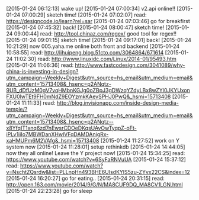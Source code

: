 [2015-01-24 06:12:13] wake up!
[2015-01-24 07:00:34] v2.api online!!
[2015-01-24 07:00:29] sketch time!
[2015-01-24 07:02:07] read: https://designcode.io/learn?rel=sar
[2015-01-24 07:03:46] go for breakfirst
[2015-01-24 07:45:32] back!
[2015-01-24 08:00:47] sketch time!
[2015-01-24 09:00:44] read: http://tool.chinaz.com/regex/ good tool for regex!!
[2015-01-24 09:01:15] sketch time!
[2015-01-24 09:17:01] back!
[2015-01-24 10:21:29] now 005.yaha.me online  both front and backend
[2015-01-24 10:58:55] read: http://lihuipeng.blog.51cto.com/3064864/671614
[2015-01-24 11:02:30] read: http://www.linuxidc.com/Linux/2014-01/95493.htm
[2015-01-24 11:06:36] read: http://www.fastcodesign.com/3041089/why-china-is-investing-in-design?utm_campaign=Weekly+Digest&utm_source=hs_email&utm_medium=email&utm_content=15713408&_hsenc=p2ANqtz-9UB_dDfUzM0gV7vqHMbnKGJg0oZBpJ3gDWzqYZdyLBx8wZYl0JKYUxonFXU0lwTEt9FH0mNdZ9EOYzmkKAevSPHJ0PwQ&_hsmi=15713408
[2015-01-24 11:11:33] read: http://blog.invisionapp.com/inside-design-media-temple/?utm_campaign=Weekly+Digest&utm_source=hs_email&utm_medium=email&utm_content=15713408&_hsenc=p2ANqtz--x8YfqIT1xnq6zd7nEwsrCDOeDKqsUAvOwTyqpZ-oFt-iPLv1iiIo7MBWDanXHwlVFqDAMDAnigRx-xaHMUPm6M2VAfg&_hsmi=15713408
[2015-01-24 11:27:52] work on Y system now
  [2015-01-24 11:28:01] setup rethinkdb
[2015-01-24 14:44:05] now they all online! Leave the Y project now!
[2015-01-24 15:34:25] read: https://www.youtube.com/watch?v=6SyFaRNVuUA
[2015-01-24 15:37:12] read: https://www.youtube.com/watch?v=NschtZQsrdw&list=PLLnpHn493BHE6UIsdKYlS5zu-ZYvx22CS&index=12
 [2015-01-24 16:20:27]  go for eating..
 [2015-01-24 20:31:15] read: http://open.163.com/movie/2014/9/G/N/MA8CUF9DQ_MA8CV1LGN.html
 [2015-01-24 22:23:28] go for sleep